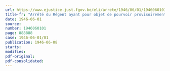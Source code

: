 ```yaml
---
url: https://www.ejustice.just.fgov.be/eli/arrete/1946/06/01/1946060101/justel
title-fr: "Arrêté du Régent ayant pour objet de pourvoir provisoirement à la gestion de synagogues israélites"
date: 1946-06-01
source:
number: 1946060101
page: 888888
case: 1946-06-01/01
publication: 1946-06-08
starts:
modifies:
pdf-original:
pdf-consolidated:
---
```


